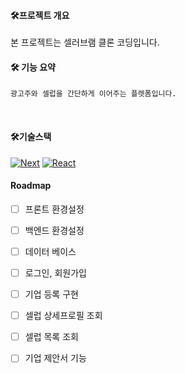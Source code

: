 
<!-- GETTING STARTED -->

#### 🛠프로젝트 개요
 본 프로젝트는 셀러브램 클론 코딩입니다.
<br>
#### 🛠 기능 요약
    광고주와 셀럽을 간단하게 이어주는 플렛폼입니다.

<br>

#### 🛠기술스택 
[![Next][Next.js]][Next-url]
[![React][React.js]][React-url]
<br>
<!-- ROADMAP -->

#### Roadmap

- [ ] 프론트 환경설정
- [ ] 백엔드 환경설정
- [ ] 데이터 베이스 
- [ ] 로그인, 회원가입 
- [ ] 기업 등록 구현
- [ ] 셀럽 상세프로필 조회 
- [ ] 셀럽 목록 조회 
- [ ] 기업 제안서 기능 


[Next.js]: https://img.shields.io/badge/next.js-000000?style=for-the-badge&logo=nextdotjs&logoColor=white
[Next-url]: https://nextjs.org/
[React.js]: https://img.shields.io/badge/React-20232A?style=for-the-badge&logo=react&logoColor=61DAFB
[React-url]: https://reactjs.org/
[Vue.js]: https://img.shields.io/badge/Vue.js-35495E?style=for-the-badge&logo=vuedotjs&logoColor=4FC08D
[Vue-url]: https://vuejs.org/
